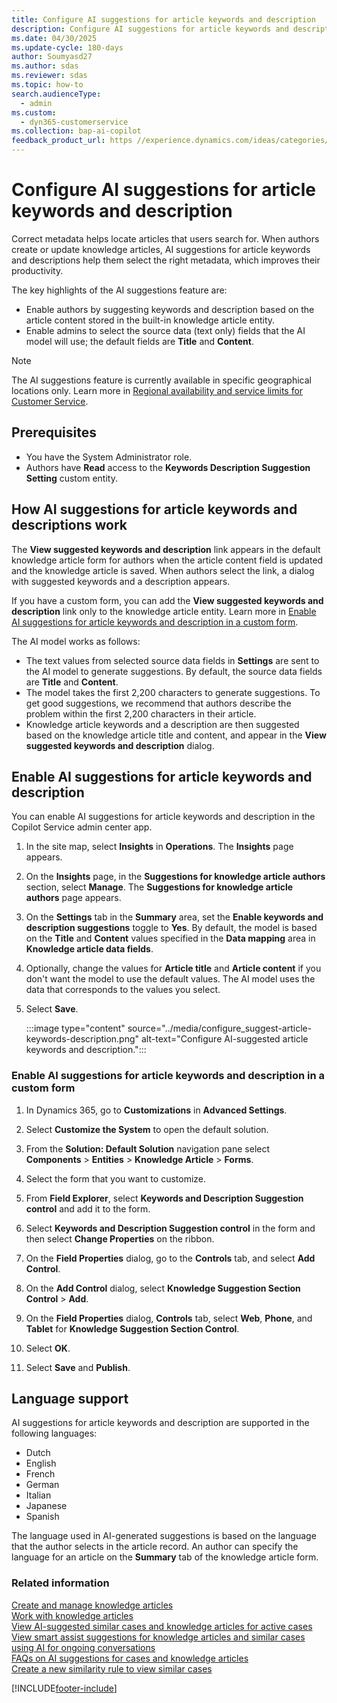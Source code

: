 ```yaml
---
title: Configure AI suggestions for article keywords and description
description: Configure AI suggestions for article keywords and description in Dynamics 365 Customer Service.
ms.date: 04/30/2025
ms.update-cycle: 180-days
author: Soumyasd27
ms.author: sdas
ms.reviewer: sdas
ms.topic: how-to
search.audienceType: 
  - admin
ms.custom: 
  - dyn365-customerservice
ms.collection: bap-ai-copilot
feedback_product_url: https //experience.dynamics.com/ideas/categories/list/?category=a7f4a807-de3b-eb11-a813-000d3a579c38&forum=b68e50a6-88d9-e811-a96b-000d3a1be7ad
---
```


# Configure AI suggestions for article keywords and description

Correct metadata helps locate articles that users search for. When authors create or update knowledge articles, AI suggestions for article keywords and descriptions help them select the right metadata, which improves their productivity.

The key highlights of the AI suggestions feature are:

- Enable authors by suggesting keywords and description based on the article content stored in the built-in knowledge article entity.
- Enable admins to select the source data (text only) fields that the AI model will use; the default fields are **Title** and **Content**.

> [!NOTE]
> The AI suggestions feature is currently available in specific geographical locations only. Learn more in [Regional availability and service limits for Customer Service](cs-region-availability-service-limits.md).

## Prerequisites

- You have the System Administrator role.
- Authors have **Read** access to the **Keywords Description Suggestion Setting** custom entity.

## How AI suggestions for article keywords and descriptions work

The **View suggested keywords and description** link appears in the default knowledge article form for authors when the article content field is updated and the knowledge article is saved. When authors select the link, a dialog with suggested keywords and a description appears.

If you have a custom form, you can add the **View suggested keywords and description** link only to the knowledge article entity. Learn more in [Enable AI suggestions for article keywords and description in a custom form](#enable-ai-suggestions-for-article-keywords-and-description-in-a-custom-form).

The AI model works as follows:

- The text values from selected source data fields in **Settings** are sent to the AI model to generate suggestions. By default, the source data fields are **Title** and **Content**.
- The model takes the first 2,200 characters to generate suggestions. To get good suggestions, we recommend that authors describe the problem within the first 2,200 characters in their article.
- Knowledge article keywords and a description are then suggested based on the knowledge article title and content, and appear in the **View suggested keywords and description** dialog.

## Enable AI suggestions for article keywords and description

You can enable AI suggestions for article keywords and description in the Copilot Service admin center app.

1. In the site map, select **Insights** in **Operations**. The **Insights** page appears.
  
1. On the **Insights** page, in the **Suggestions for knowledge article authors** section, select **Manage**. The **Suggestions for knowledge article authors** page appears.

1. On the **Settings** tab in the **Summary** area, set the **Enable keywords and description suggestions** toggle to **Yes**. By default, the model is based on the **Title** and **Content** values specified in the **Data mapping** area in **Knowledge article data fields**.

1. Optionally, change the values for **Article title** and **Article content** if you don't want the model to use the default values. The AI model uses the data that corresponds to the values you select.

1. Select **Save**.

   :::image type="content" source="../media/configure_suggest-article-keywords-description.png" alt-text="Configure AI-suggested article keywords and description.":::

### Enable AI suggestions for article keywords and description in a custom form

1. In Dynamics 365, go to **Customizations** in **Advanced Settings**.

1. Select **Customize the System** to open the default solution.

1. From the **Solution: Default Solution** navigation pane select **Components** > **Entities** > **Knowledge Article** > **Forms**.

1. Select the form that you want to customize.

1. From **Field Explorer**, select **Keywords and Description Suggestion control** and add it to the form.

1. Select **Keywords and Description Suggestion control** in the form and then select **Change Properties** on the ribbon.

1. On the **Field Properties** dialog, go to the **Controls** tab, and select **Add Control**.

1. On the **Add Control** dialog, select **Knowledge Suggestion Section Control** > **Add**.

1. On the **Field Properties** dialog, **Controls** tab, select **Web**, **Phone**, and **Tablet** for **Knowledge Suggestion Section Control**.

1. Select **OK**.

1. Select **Save** and **Publish**.

## Language support

AI suggestions for article keywords and description are supported in the following languages:

- Dutch
- English
- French
- German
- Italian
- Japanese
- Spanish

The language used in AI-generated suggestions is based on the language that the author selects in the article record. An author can specify the language for an article on the **Summary** tab of the knowledge article form.

### Related information

[Create and manage knowledge articles](../use/customer-service-hub-user-guide-knowledge-article.md)  
[Work with knowledge articles](work-knowledge-articles.md)  
[View AI-suggested similar cases and knowledge articles for active cases](../use/csw-view-ai-suggested-cases-knowledge-articles.md)  
[View smart assist suggestions for knowledge articles and similar cases using AI for ongoing conversations](../use/oc-view-ai-suggested-cases-articles.md)  
[FAQs on AI suggestions for cases and knowledge articles](csw-faqs-ai-suggestions.md)  
[Create a new similarity rule to view similar cases](suggest-similar-cases-for-a-case.md#create-a-new-similarity-rule-to-view-similar-cases)  


[!INCLUDE[footer-include](../../includes/footer-banner.md)]
